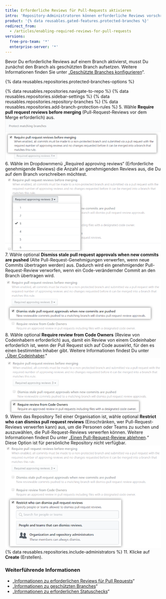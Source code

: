 ```yaml
---
title: Erforderliche Reviews für Pull-Requests aktivieren
intro: 'Repository-Administratoren können erforderliche Reviews vorschreiben, sodass Pull Requests eine bestimmte Anzahl an genehmigenden Reviews aufweisen müssen, bevor sie zusammengeführt werden.'
product: '{% data reusables.gated-features.protected-branches %}'
redirect_from:
  - /articles/enabling-required-reviews-for-pull-requests
versions:
  free-pro-team: '*'
  enterprise-server: '*'
---
```


Bevor Du erforderliche Reviews auf einem Branch aktivierst, musst Du zunächst den Branch als geschützten Branch aufsetzen. Weitere Informationen finden Sie unter „[Geschützte Branches konfigurieren](/github/administering-a-repository/configuring-protected-branches)“.

{% data reusables.repositories.protected-branches-options %}

{% data reusables.repositories.navigate-to-repo %}
{% data reusables.repositories.sidebar-settings %}
{% data reusables.repositories.repository-branches %}
{% data reusables.repositories.add-branch-protection-rules %}
5. Wähle **Require pull request reviews before merging** (Pull-Request-Reviews vor dem Merge erforderlich) aus. ![Kontrollkästchen für Einschränkungen bei Pull-Request-Reviews](/assets/images/help/repository/PR-reviews-required.png)
6. Wähle im Dropdownmenü „Required approving reviews“ (Erforderliche genehmigende Reviews) die Anzahl an genehmigenden Reviews aus, die Du auf dem Branch vorschreiben möchtest. ![Dropdownmenü zur Auswahl der Anzahl an erforderlichen genehmigenden Reviews](/assets/images/help/repository/number-of-required-review-approvals.png)
7. Wähle optional **Dismiss stale pull request approvals when new commits are pushed** (Alte Pull-Request-Genehmigungen verwerfen, wenn neue Commits übertragen werden) aus. Dadurch wird ein genehmigender Pull-Request-Review verworfen, wenn ein Code-verändernder Commit an den Branch übertragen wird. ![Kontrollkästchen „Dismiss stale pull request approvals when new commits are pushed“ (Alte Pull-Request-Genehmigungen verwerfen, wenn neue Commits übertragen werden)](/assets/images/help/repository/PR-reviews-required-dismiss-stale.png)
8. Wähle optional **Require review from Code Owners** (Review von Codeinhabern erforderlich) aus, damit ein Review von einem Codeinhaber erforderlich ist, wenn der Pull Request sich auf Code auswirkt, für den es einen bestimmten Inhaber gibt. Weitere Informationen findest Du unter „[Über Codeinhaber](/github/creating-cloning-and-archiving-repositories/about-code-owners)." ![Review von Codeinhabern erforderlich](/assets/images/help/repository/PR-review-required-code-owner.png)
9. Wenn das Repository Teil einer Organisation ist, wähle optional **Restrict who can dismiss pull request reviews** (Einschränken, wer Pull-Request-Reviews verwerfen kann) aus, um die Personen oder Teams zu suchen und auszuwählen, die Pull-Request-Reviews verwerfen können. Weitere Informationen findest Du unter „[Einen Pull-Request-Review ablehnen](/github/collaborating-with-issues-and-pull-requests/dismissing-a-pull-request-review).“ Diese Option ist für persönliche Repository nicht verfügbar. ![Kontrollkästchen „Restrict who can dismiss pull request reviews“ (Einschränken, wer Pull-Request-Reviews verwerfen kann)](/assets/images/help/repository/PR-review-required-dismissals.png)
{% data reusables.repositories.include-administrators %}
11. Klicke auf **Create** (Erstellen).

### Weiterführende Informationen

- „[Informationen zu erforderlichen Reviews für Pull Requests](/github/administering-a-repository/about-required-reviews-for-pull-requests)“
- „[Informationen zu geschützten Branches](/github/administering-a-repository/about-protected-branches)“
- „[Informationen zu erforderlichen Statuschecks](/github/administering-a-repository/about-required-status-checks)“
